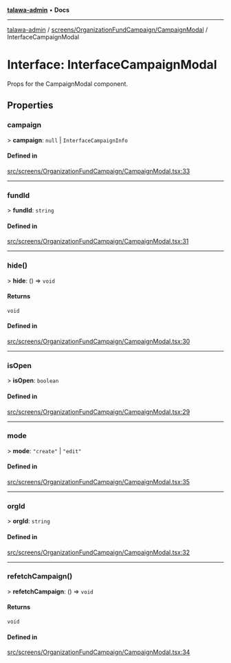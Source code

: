 [**talawa-admin**](../../../../README.md) • **Docs**

***

[talawa-admin](../../../../modules.md) / [screens/OrganizationFundCampaign/CampaignModal](../README.md) / InterfaceCampaignModal

# Interface: InterfaceCampaignModal

Props for the CampaignModal component.

## Properties

### campaign

\> **campaign**: `null` \| `InterfaceCampaignInfo`

#### Defined in

[src/screens/OrganizationFundCampaign/CampaignModal.tsx:33](https://github.com/PalisadoesFoundation/talawa-admin/blob/b465221425f3dcc638f77fbf5f1ccedb8e0dd082/src/screens/OrganizationFundCampaign/CampaignModal.tsx#L33)

***

### fundId

\> **fundId**: `string`

#### Defined in

[src/screens/OrganizationFundCampaign/CampaignModal.tsx:31](https://github.com/PalisadoesFoundation/talawa-admin/blob/b465221425f3dcc638f77fbf5f1ccedb8e0dd082/src/screens/OrganizationFundCampaign/CampaignModal.tsx#L31)

***

### hide()

\> **hide**: () =\> `void`

#### Returns

`void`

#### Defined in

[src/screens/OrganizationFundCampaign/CampaignModal.tsx:30](https://github.com/PalisadoesFoundation/talawa-admin/blob/b465221425f3dcc638f77fbf5f1ccedb8e0dd082/src/screens/OrganizationFundCampaign/CampaignModal.tsx#L30)

***

### isOpen

\> **isOpen**: `boolean`

#### Defined in

[src/screens/OrganizationFundCampaign/CampaignModal.tsx:29](https://github.com/PalisadoesFoundation/talawa-admin/blob/b465221425f3dcc638f77fbf5f1ccedb8e0dd082/src/screens/OrganizationFundCampaign/CampaignModal.tsx#L29)

***

### mode

\> **mode**: `"create"` \| `"edit"`

#### Defined in

[src/screens/OrganizationFundCampaign/CampaignModal.tsx:35](https://github.com/PalisadoesFoundation/talawa-admin/blob/b465221425f3dcc638f77fbf5f1ccedb8e0dd082/src/screens/OrganizationFundCampaign/CampaignModal.tsx#L35)

***

### orgId

\> **orgId**: `string`

#### Defined in

[src/screens/OrganizationFundCampaign/CampaignModal.tsx:32](https://github.com/PalisadoesFoundation/talawa-admin/blob/b465221425f3dcc638f77fbf5f1ccedb8e0dd082/src/screens/OrganizationFundCampaign/CampaignModal.tsx#L32)

***

### refetchCampaign()

\> **refetchCampaign**: () =\> `void`

#### Returns

`void`

#### Defined in

[src/screens/OrganizationFundCampaign/CampaignModal.tsx:34](https://github.com/PalisadoesFoundation/talawa-admin/blob/b465221425f3dcc638f77fbf5f1ccedb8e0dd082/src/screens/OrganizationFundCampaign/CampaignModal.tsx#L34)
